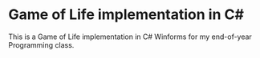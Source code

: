 # Game of Life implementation in C#

This is a Game of Life implementation in C# Winforms for my end-of-year Programming class.
